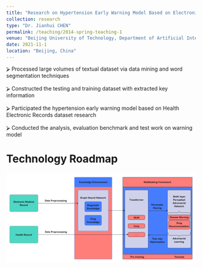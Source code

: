 ```yaml
---
title: "Research on Hypertension Early Warning Model Based on Electronic Health Records"
collection: research
type: "Dr. Jianhui CHEN"
permalink: /teaching/2014-spring-teaching-1
venue: "Beijing University of Technology, Department of Artificial Intelligence and Automation"
date: 2021-11-1
location: "Beijing, China"
---
```


⮚	Processed large volumes of textual dataset via data mining and word segmentation techniques<br />                                                        
⮚	Constructed the testing and training dataset with extracted key information <br />                                                                     
⮚	Participated the hypertension early warning model based on Health Electronic Records dataset research<br />  
⮚	Conducted the analysis, evaluation benchmark and test work on warning model                                                              

Technology Roadmap
======
![picture](drug.png)


